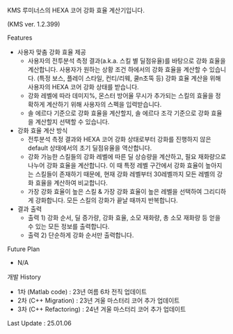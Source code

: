 KMS 루미너스의 HEXA 코어 강화 효율 계산기입니다.

(KMS ver. 1.2.399)

Features
- 사용자 맞춤 강화 효율 제공
  - 사용자의 전투분석 측정 결과(a.k.a. 스킬 별 딜점유율)를 바탕으로 강화 효율을 계산합니다.
    사용자가 원하는 상황 조건 하에서의 강화 효율을 계산할 수 있습니다.
    (특정 보스, 플레이 스타일, 컨티/리웨, 쿨n초뚝 등)
    강화 효율 계산을 위해 사용자의 HEXA 코어 강화 상태를 받습니다.
  - 강화 레벨에 따라 데미지%, 몬스터 방어율 무시가 추가되는 스킬의 효율을 정확하게 계산하기 위해 사용자의 스펙을 입력받습니다.
  - 솔 에르다 기준으로 강화 효율을 계산할지, 솔 에르다 조각 기준으로 강화 효율을 계산할지 선택할 수 있습니다.
- 강화 효율 계산 방식
  - 전투분석 측정 결과와 HEXA 코어 강화 상태로부터 강화를 진행하지 않은 default 상태에서의 초기 딜점유율을 역산합니다.
  - 강화 가능한 스킬들의 강화 레벨에 따른 딜 상승량을 계산하고, 필요 재화량으로 나누어 강화 효율을 계산합니다.
    이 때 특정 레벨 구간에서 강화 효율이 높아지는 스킬들이 존재하기 때문에, 현재 강화 레벨부터 30레벨까지 모든 레벨의 강화 효율을 계산하여 비교합니다.
  - 가장 강화 효율이 높은 스킬 & 가장 강화 효율이 높은 레벨을 선택하여 그리디하게 강화합니다. 모든 스킬의 강화가 끝날 때까지 반복합니다.
- 결과 출력
  - 출력 1) 강화 순서, 딜 증가량, 강화 효율, 소모 재화량, 총 소모 재화량 등 얻을 수 있는 모든 정보를 출력합니다.
  - 출력 2) 단순하게 강화 순서만 출력합니다.
 
Future Plan
- N/A

개발 History
- 1차 (Matlab code) : 23년 여름 6차 전직 업데이트
- 2차 (C++ Migration) : 23년 겨울 마스터리 코어 추가 업데이트
- 3차 (C++ Refactoring) : 24년 겨울 마스터리 코어 추가 업데이트

Last Update : 25.01.06
